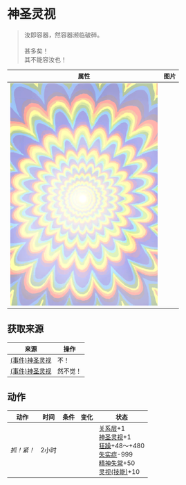 # 神圣灵视  
> 汝即容器，然容器濒临破碎。<br><br>甚多矣！<br>其不能容汝也！  
  
  属性  |   图片   
 ----  |  ----:   
   |  ![](Sprite/God.png)   
  
## 获取来源  
来源  |  操作  
----  |  ----  
[(事件)神圣灵视](Event_GodExperience1f.md)  |  不！  
[(事件)神圣灵视](Event_HuntedExperience1f.md)  |  然不觉！  
## 动作  
动作  |  时间  |  条件  |  变化  |  状态  
----  |  ----  |  ----  |  ----  |  ----  
<i>抓！紧！</i><br>  |  2小时  |    |    |  [关系层](RelationalLayer.md)+1<br>[神圣灵视](GodInsight.md)+1<br>[狂躁](Mania.md)+48～+480<br>[失实症](Derealization.md)-999<br>[精神失常](MindState.md)+50<br>[灵视(技能)](Skill_Insight.md)+10  
